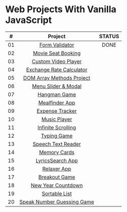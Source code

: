 # Web Projects With Vanilla JavaScript

|  #  |            Project             | STATUS |
| :-: | :----------------------------: | :-------: |
| 01  | [Form Validator](https://github.com/FreeNikita/web-projects-with-vanilla-javascript/tree/master/FormValidator%20) | DONE |
| 02  | [Movie Seat Booking]() |  |
| 03  | [Custom Video Player]() |  |
| 04  | [Exchange Rate Calculator]() |  |
| 05  | [DOM Array Methods Project]() |  |
| 06  | [Menu Slider & Modal]() |  |
| 07  | [Hangman Game]() |  |
| 08  | [Mealfinder App]() |  |
| 09  | [Expense Tracker]() |  |
| 10  | [Music Player]() |   |
| 11  | [Infinite Scrolling]() |  |
| 12  | [Typing Game]() |  |
| 13  | [Speech Text Reader]() |  |
| 14  | [Memory Cards]() |  |
| 15  | [LyricsSearch App]() |  |
| 16  | [Relaxer App]() |   |
| 17  | [Breakout Game]() |   |
| 18  | [New Year Countdown]() |   |
| 19  | [Sortable List]() |   |
| 20  | [Speak Number Guessing Game]() |   |
